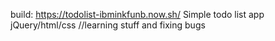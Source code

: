 build: https://todolist-ibminkfunb.now.sh/
Simple todo list app
jQuery/html/css
//learning stuff and fixing bugs
